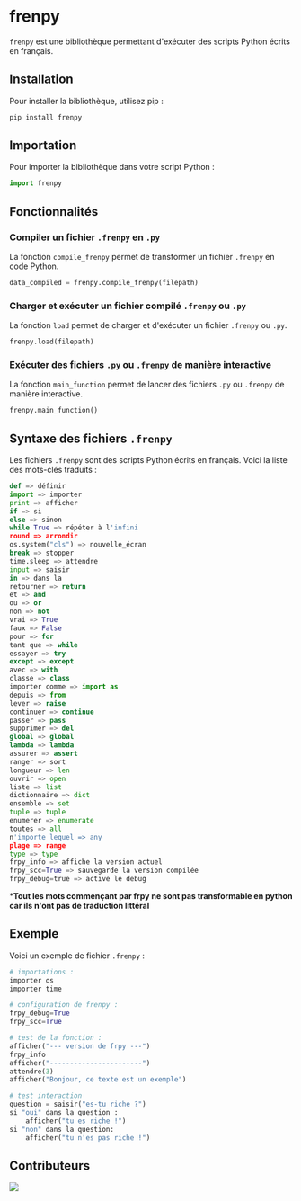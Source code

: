 # frenpy

`frenpy` est une bibliothèque permettant d'exécuter des scripts Python écrits en français.

## Installation

Pour installer la bibliothèque, utilisez pip :

```sh
pip install frenpy
```

## Importation

Pour importer la bibliothèque dans votre script Python :

```python
import frenpy
```

## Fonctionnalités

### Compiler un fichier `.frenpy` en `.py`

La fonction `compile_frenpy` permet de transformer un fichier `.frenpy` en code Python.

```python
data_compiled = frenpy.compile_frenpy(filepath)
```

### Charger et exécuter un fichier compilé `.frenpy` ou `.py`

La fonction `load` permet de charger et d'exécuter un fichier `.frenpy` ou `.py`.

```python
frenpy.load(filepath)
```

### Exécuter des fichiers `.py` ou `.frenpy` de manière interactive

La fonction `main_function` permet de lancer des fichiers `.py` ou `.frenpy` de manière interactive.

```python
frenpy.main_function()
```

## Syntaxe des fichiers `.frenpy`

Les fichiers `.frenpy` sont des scripts Python écrits en français. Voici la liste des mots-clés traduits :

```py
def => définir
import => importer
print => afficher
if => si
else => sinon
while True => répéter à l'infini
round => arrondir
os.system("cls") => nouvelle_écran
break => stopper
time.sleep => attendre
input => saisir
in => dans la
retourner => return
et => and
ou => or
non => not
vrai => True
faux => False
pour => for
tant que => while
essayer => try
except => except
avec => with
classe => class
importer comme => import as
depuis => from
lever => raise
continuer => continue
passer => pass
supprimer => del
global => global
lambda => lambda
assurer => assert
ranger => sort
longueur => len
ouvrir => open
liste => list
dictionnaire => dict
ensemble => set
tuple => tuple
enumerer => enumerate
toutes => all
n'importe lequel => any
plage => range
type => type
frpy_info => affiche la version actuel
frpy_scc=True => sauvegarde la version compilée
frpy_debug=true => active le debug
```

***Tout les mots commençant par frpy ne sont pas transformable en python car ils n'ont pas de traduction littéral**


## Exemple

Voici un exemple de fichier `.frenpy` :

```py
# importations :
importer os
importer time

# configuration de frenpy :
frpy_debug=True
frpy_scc=True

# test de la fonction :
afficher("--- version de frpy ---")
frpy_info
afficher("-----------------------")
attendre(3)
afficher("Bonjour, ce texte est un exemple")

# test interaction
question = saisir("es-tu riche ?")
si "oui" dans la question :
    afficher("tu es riche !")
si "non" dans la question:
    afficher("tu n'es pas riche !")
```

## Contributeurs 

<a href="https://github.com/slohwnix/frenpy/graphs/contributors">
  <img src="https://contrib.rocks/image?repo=slohwnix/frenpy" />
</a>
